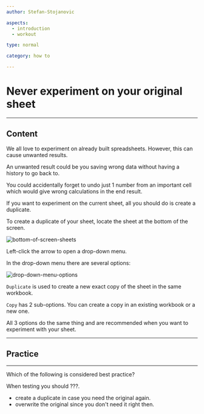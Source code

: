 ```yaml
---
author: Stefan-Stojanovic

aspects:
  - introduction
  - workout

type: normal

category: how to

---
```


# Never experiment on your original sheet

---
## Content

We all love to experiment on already built spreadsheets. However, this can cause unwanted results.

An unwanted result could be you saving wrong data without having a history to go back to.

You could accidentally forget to undo just 1 number from an important cell which would give wrong calculations in the end result.

If you want to experiment on the current sheet, all you should do is create a duplicate.

To create a duplicate of your sheet, locate the sheet at the bottom of the screen.

![bottom-of-screen-sheets](https://img.enkipro.com/a7b6fb6929ddc6121bc1429fd7043180.png)

Left-click the arrow to open a drop-down menu.

In the drop-down menu there are several options:

![drop-down-menu-options](https://img.enkipro.com/109f8299be66afe3877fedd5ed177f8c.png)

`Duplicate` is used to create a new exact copy of the sheet in the same workbook.

`Copy` has 2 sub-options. You can create a copy in an existing workbook or a new one.

All 3 options do the same thing and are recommended when you want to experiment with your sheet.

---
## Practice
---

Which of the following is considered best practice?

When testing you should ???.

* create a duplicate in case you need the original again.
* overwrite the original since you don't need it right then.